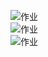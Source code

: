 ![作业](http://a1.qpic.cn/psb?/V10xhQuy3m7suY/lUrVDRaLN2Xc4gpFTACBoJBTUzMnSH8nVhbnczC3bW0!/b/dOEAAAAAAAAA&bo=VQOAAgAAAAAFAPc!&rf=viewer_4)  
![作业](http://a3.qpic.cn/psb?/V10xhQuy3m7suY/MfSYRaJ0vDjYRAT9tpvVCujuZYASzbByQVTNrpvl2Bk!/b/dAoBAAAAAAAA&bo=VQOAAgAAAAAFAPc!&rf=viewer_4)  
![作业](http://a2.qpic.cn/psb?/V10xhQuy3m7suY/IISW*5ZTYUkevjWkhla1z6FWhD9VpatT30WqV8NWOwg!/b/dAkBAAAAAAAA&bo=VQOAAgAAAAAFAPc!&rf=viewer_4)
